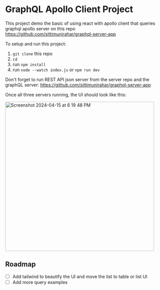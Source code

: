 # GraphQL Apollo Client Project 

This project demo the basic of using react with apollo client that queries graphql apollo server on this repo https://github.com/sittimunirahar/graphql-server-app

To setup and run this project:

1. `git clone` this repo
2. `cd`
3. run `npm install`
4. run `node --watch index.js` or `npm run dev`

Don't forget to run REST API json server from the server repo and the graphQL server: https://github.com/sittimunirahar/graphql-server-app

Once all three servers running, the UI should look like this:

<img width="473" alt="Screenshot 2024-04-15 at 6 19 48 PM" src="https://github.com/sittimunirahar/graphql-react-client/assets/32325375/a4e80611-466c-4480-9ebd-c88185b57a98">

## Roadmap
- [ ] Add tailwind to beautify the UI and move the list to table or list UI
- [ ] Add more query examples

